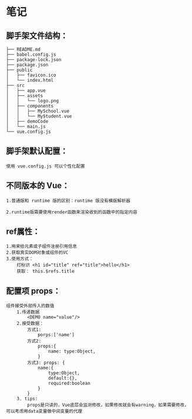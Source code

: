 # 笔记

## 脚手架文件结构：

    ├── README.md
    ├── babel.config.js
    ├── package-lock.json
    ├── package.json
    ├── public
    │   ├── favicon.ico
    │   └── index.html
    ├── src
    │   ├── app.vue
    │   ├── assets
    │   │   └── logo.png
    │   ├── components
    │   │   ├── MySchool.vue
    │   │   └── MyStudent.vue
    │   ├── demoCode
    │   └── main.js
    └── vue.config.js

## 脚手架默认配置：
    使用 vue.config.js 可以个性化配置

## 不同版本的 Vue：  
    1.普通版和 runtime 版的区别：runtime 版没有模版解析器

    2.runtime版需要使用render函数来渲染收到的函数中的指定内容

## ref属性：  
    1.用来给元素或子组件注册引用信息
    2.获取真实DOM对象或组件的VC
    3.使用方式：
        打标识 <h1 id="title" ref="title">hello</h1>
        获取： this.$refs.title

## 配置项 props：
    组件接受外部传入的数值
        1.传递数据
            <DEMO name="value"/>
        2.接受数据：
            方式1: 
                porps:['name']
            方式2: 
                props:{
                    name: type:Object,
                }
            方式3: props: {
                name:{
                    type:Object,
                    default:{},
                    required:boolean
                }
            }
        3. tips:
            props是只读的，Vue底层会监测修改，如果修改就会有warning，如果需要修改，可以考虑用data变量做中间变量的代理


